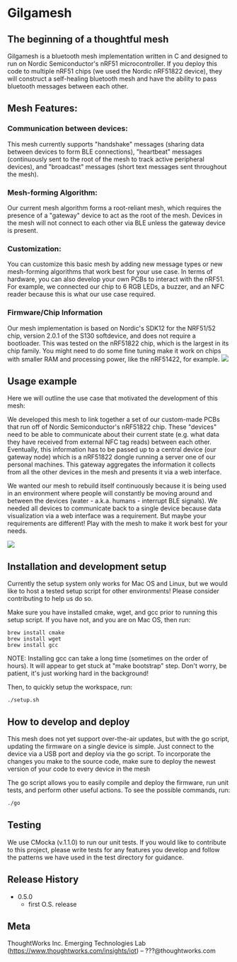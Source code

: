 # Gilgamesh
## The beginning of a thoughtful mesh
Gilgamesh is a bluetooth mesh implementation written in C and designed to run on Nordic Semiconductor's nRF51 microcontroller. If you deploy this code to multiple nRF51 chips (we used the Nordic nRF51822 device), they will construct a self-healing bluetooth mesh and have the ability to pass bluetooth messages between each other.

## Mesh Features:

### Communication between devices:
This mesh currently supports "handshake" messages (sharing data between devices to form BLE connections), "heartbeat" messages (continuously sent to the root of the mesh to track active peripheral devices), and "broadcast" messages (short text messages sent throughout the mesh).

### Mesh-forming Algorithm:
Our current mesh algorithm forms a root-reliant mesh, which requires the presence of a "gateway" device to act as the root of the mesh. Devices in the mesh will not connect to each other via BLE unless the gateway device is present.

### Customization:
You can customize this basic mesh by adding new message types or new mesh-forming algorithms that work best for your use case. In terms of hardware, you can also develop your own PCBs to interact with the nRF51. For example, we connected our chip to 6 RGB LEDs, a buzzer, and an NFC reader because this is what our use case required.

### Firmware/Chip Information
Our mesh implementation is based on Nordic's SDK12 for the NRF51/52 chip, version 2.0.1 of the S130 softdevice, and does not require a bootloader. This was tested on the nRF51822 chip, which is the largest in its chip family. You might need to do some fine tuning make it work on chips with smaller RAM and processing power, like the nRF51422, for example.
![](nordic_chip.png)

## Usage example

Here we will outline the use case that motivated the development of this mesh:

We developed this mesh to link together a set of our custom-made PCBs that run off of Nordic Semiconductor's nRF51822 chip. These "devices" need to be able to communicate about their current state (e.g. what data they have received from external NFC tag reads) between each other. Eventually, this information has to be passed up to a central device (our gateway node) which is a nRF51822 dongle running a server one of our personal machines. This gateway aggregates the information it collects from all the other devices in the mesh and presents it via a web interface.

We wanted our mesh to rebuild itself continuously because it is being used in an environment where people will constantly be moving around and between the devices (water - a.k.a. humans - interrupt BLE signals). We needed all devices to communicate back to a single device because data visualization via a web interface was a requirement. But maybe your requirements are different! Play with the mesh to make it work best for your needs.

![](devices_talking.png)

## Installation and development setup

Currently the setup system only works for Mac OS and Linux, but we would like to host a tested setup script for other environments! Please consider contributing to help us do so.

Make sure you have installed cmake, wget, and gcc prior to running this setup script. If you have not, and you are on Mac OS, then run:
```
brew install cmake
brew install wget
brew install gcc
```

NOTE: Installing gcc can take a long time (sometimes on the order of hours). It will appear to get stuck at "make bootstrap" step. Don't worry, be patient, it's just working hard in the background!

Then, to quickly setup the workspace, run:
```
./setup.sh
```

## How to develop and deploy
This mesh does not yet support over-the-air updates, but with the go script, updating the firmware on a single device is simple. Just connect to the device via a USB port and deploy via the go script. To incorporate the changes you make to the source code, make sure to deploy the newest version of your code to every device in the mesh

The go script allows you to easily compile and deploy the firmware, run unit tests, and perform other useful actions. To see the possible commands, run:
```sh
./go
```

## Testing
We use CMocka (v.1.1.0) to run our unit tests. If you would like to contribute to this project, please write tests for any features you develop and follow the patterns we have used in the test directory for guidance.

## Release History

* 0.5.0
    * first O.S. release

## Meta

ThoughtWorks Inc. Emerging Technologies Lab (https://www.thoughtworks.com/insights/iot) – ???@thoughtworks.com